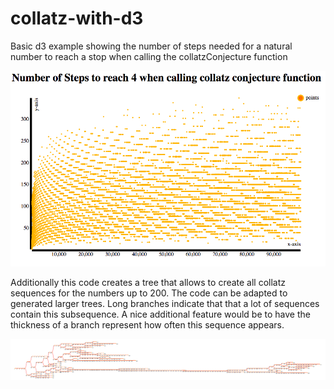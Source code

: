 # collatz-with-d3
Basic d3 example showing the number of steps needed for a natural number to reach a stop when calling the collatzConjecture function

![plot of 100000 numbers](plot.png)

Additionally this code creates a tree that allows to create all collatz sequences for the numbers up to 200. The code can be adapted to generated larger trees. Long branches indicate that that a lot of sequences contain this subsequence. A nice additional feature would be to have the thickness of a branch represent how often this sequence appears.

![tree of collatz sequences generated for numbers up to 200](tree.png)

